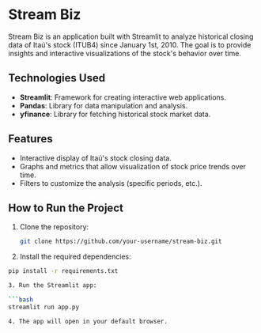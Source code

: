 # Stream Biz

Stream Biz is an application built with Streamlit to analyze historical closing data of Itaú's stock (ITUB4) since January 1st, 2010. The goal is to provide insights and interactive visualizations of the stock's behavior over time.

## Technologies Used

- **Streamlit**: Framework for creating interactive web applications.
- **Pandas**: Library for data manipulation and analysis.
- **yfinance**: Library for fetching historical stock market data.

## Features

- Interactive display of Itaú's stock closing data.
- Graphs and metrics that allow visualization of stock price trends over time.
- Filters to customize the analysis (specific periods, etc.).

## How to Run the Project

1. Clone the repository:

   ```bash
   git clone https://github.com/your-username/stream-biz.git
   
2. Install the required dependencies:

  ```bash
  pip install -r requirements.txt

3. Run the Streamlit app:

  ```bash
  streamlit run app.py

4. The app will open in your default browser.
